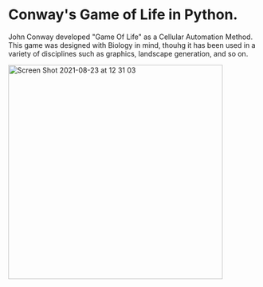 # Conway's Game of Life in Python.

John Conway developed "Game Of Life" as a Cellular Automation Method. This game was designed with Biology in mind, thouhg it has been used in a variety of disciplines such as graphics, landscape generation, and so on.

<img width="430" alt="Screen Shot 2021-08-23 at 12 31 03" src="https://user-images.githubusercontent.com/20050540/130483786-8ab11737-9876-4969-b13a-9629dcd93501.png">
